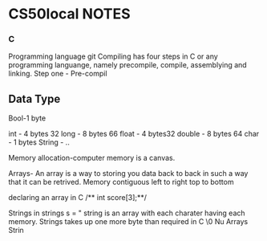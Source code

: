 # CS50local NOTES

### C 
Programming language git
  Compiling has four steps in C or any programming languange, namely precompile, compile, assemblying and linking.
  Step one
    - Pre-compil



## Data Type
Bool-1 byte

int - 4 bytes 32
long - 8 bytes 66
float - 4 bytes32
double - 8 bytes 64
char - 1 bytes
String - ..

Memory allocation-computer memory is a canvas.

Arrays- An array is a way to storing you data back to back in such a way that it can be retrived. Memory contiguous left to right top to bottom

declaring an array in C
    /** int score[3];**/

Strings in
strings s = " string is an array with each charater having each memory.
Strings takes up one more byte than required in C \0 Nu
Arrays
Strin
